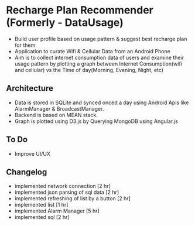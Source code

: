 # Recharge Plan Recommender (Formerly - DataUsage)
* Build user profile based on usage pattern & suggest best recharge plan for them
* Application to curate Wifi & Cellular Data from an Android Phone  
* Aim is to collect internet consumption data of users  and examine their usage pattern by plotting a graph between Internet Consumption(wifi and cellular) vs the Time of day(Morning, Evening, Night, etc)  

## Architecture
* Data is stored in SQLite and synced onced a day using Android Apis like AlarmManager & BroadcastManager.  
* Backend is based on MEAN stack.  
* Graph is plotted using D3.js by Querying MongoDB using Angular.js 

## To Do
* Improve UI/UX

## Changelog
* implemented network connection [2 hr]  
* implemented json parsing of sql data [2 hr]  
* implemented refreshing of list by a button [2 hr]  
* implemented list [1 hr]  
* implemented Alarm Manager [5 hr]  
* implemented sql [2 hr]  
